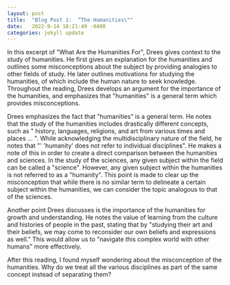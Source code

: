 ```yaml
---
layout: post
title:  "Blog Post 1:  “The Humanities\""
date:   2022-9-14 18:21:49 -0400
categories: jekyll update
---
```



In this excerpt of "What Are the Humanities For", Drees gives context to the study of humanities. He first gives an explanation for the humanities and outlines some misconceptions about the subject by providing analogies to other fields of study. He later outlines motivations for studying the humanities, of which include the human nature to seek knowledge. Throughout the reading, Drees develops an argument for the importance of the humanities, and emphasizes that "humanities" is a general term which provides misconceptions.

Drees emphasizes the fact that "humanities" is a  general term. He notes that the study of the humanities includes drastically different concepts, such as " history, languages, religions, and art from various times and places ... ". While acknowledging the multidisciplinary nature of the field, he notes that "' 'humanity' does not refer to individual disciplines". He makes a note of this in order to create a direct comparison between the humanities and sciences. In the study of the sciences, any given subject within the field can be called a "science". However, any given subject within the humanities is not referred to as a "humanity". This point is made to clear up the misconception that while there is no similar term to delineate a certain subject within the humanities, we can consider the topic analogous to that of the sciences.

Another point Drees discusses is the importance of the humanities for growth and understanding. He notes the value of learning from the culture and histories of people in the past, stating that by "studying their art and their beliefs, we may come to reconsider our own beliefs and expressions as well." This would allow us to "navigate this complex world with other humans" more effectively.

After this reading, I found myself wondering about the misconception of the humanities. Why do we treat all the various disciplines as part of the same concept instead of separating them?
